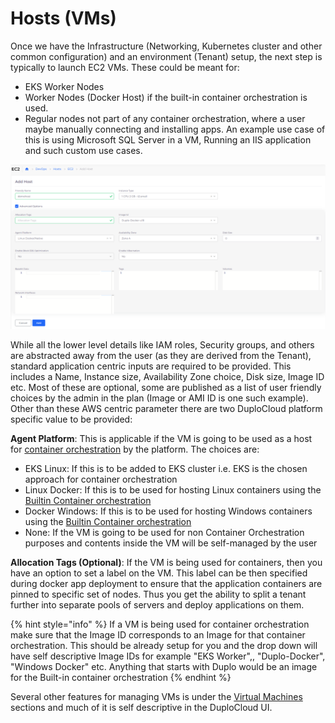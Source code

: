 # Hosts (VMs)

Once we have the Infrastructure (Networking, Kubernetes cluster and other common configuration) and an environment (Tenant) setup, the next step is typically to launch EC2 VMs. These could be meant for:

* EKS Worker Nodes
* Worker Nodes (Docker Host) if the built-in container orchestration is used.
* Regular nodes not part of any container orchestration, where a user maybe manually connecting and installing apps. An example use case of this is using Microsoft SQL Server in a VM, Running an IIS application and such custom use cases.

![](<../../.gitbook/assets/image (17).png>)

While all the lower level details like IAM roles, Security groups, and others are abstracted away from the user (as they are derived from the Tenant), standard application centric inputs are required to be provided. This includes a Name, Instance size, Availability Zone choice, Disk size, Image ID etc. Most of these are optional, some are published as a list of user friendly choices by the admin in the plan (Image or AMI ID is one such example). Other than these AWS centric parameter there are two DuploCloud platform specific value to be provided:

**Agent Platform**: This is applicable if the VM is going to be used as a host for [container orchestration](../container-deployments/) by the platform. The choices are:

* EKS Linux: If this is to be added to EKS cluster i.e. EKS is the chosen approach for container orchestration
* Linux Docker: If this is to be used for hosting Linux containers using the [Builtin Container orchestration](../container-deployments/)      &#x20;
* Docker Windows: If this is to be used for hosting Windows containers using the [Builtin Container orchestration](../container-deployments/)
* None: If the VM is going to be used for non Container Orchestration purposes and contents inside the VM will be self-managed by the user

**Allocation Tags (Optional)**: If the VM is being used for containers, then you have an option to set a label on the VM. This label can be then specified during docker app deployment to ensure that the application containers are pinned to specific set of nodes. Thus you get the ability to split a tenant further into separate pools of servers and deploy applications on them.&#x20;

{% hint style="info" %}
If a VM is being used for container orchestration make sure that the Image ID  corresponds to an Image for that container orchestration. This should be already setup for you and the drop down will have self descriptive Image IDs for example "EKS Worker",, "Duplo-Docker", "Windows Docker" etc. Anything that starts with Duplo would be an image for the Built-in container orchestration &#x20;
{% endhint %}

Several other features for managing VMs is under the [Virtual Machines](../aws-services/virtual-machines/) sections and much of it is self descriptive in the DuploCloud UI.
